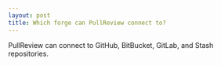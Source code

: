 ```yaml
---
layout: post
title: Which forge can PullReview connect to?
---
```


PullReview can connect to GitHub, BitBucket, GitLab, and Stash repositories.
